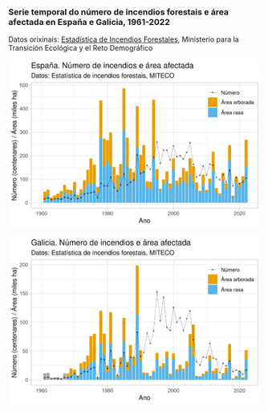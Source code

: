### Serie temporal do número de incendios forestais e área afectada en España e Galicia, 1961-2022

Datos orixinais: [Estadística de Incendios Forestales](https://www.miteco.gob.es/es/biodiversidad/temas/incendios-forestales/estadisticas-incendios.html), Ministerio para la Transición Ecológica y el Reto Demográfico

![Gráfico España](Incendios_España.png)

![Gráfico Galicia](Incendios_Galicia.png)
